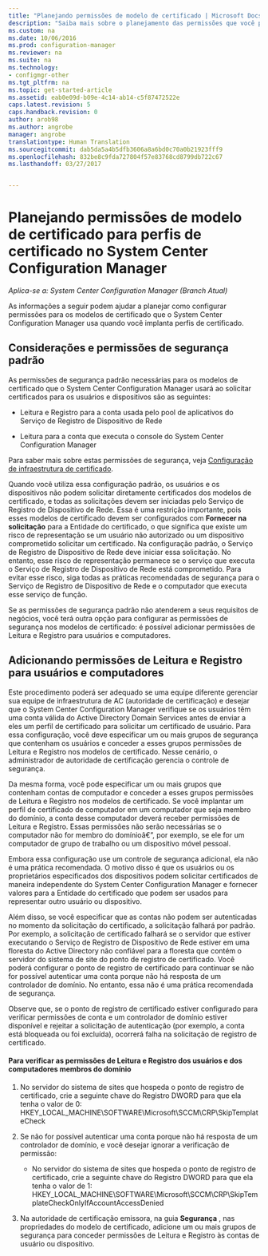 ```yaml
---
title: "Planejando permissões de modelo de certificado | Microsoft Docs"
description: "Saiba mais sobre o planejamento das permissões que você precisa para configurar os modelos de certificado que o System Center Configuration Manager usa."
ms.custom: na
ms.date: 10/06/2016
ms.prod: configuration-manager
ms.reviewer: na
ms.suite: na
ms.technology:
- configmgr-other
ms.tgt_pltfrm: na
ms.topic: get-started-article
ms.assetid: eab0e09d-b09e-4c14-ab14-c5f87472522e
caps.latest.revision: 5
caps.handback.revision: 0
author: arob98
ms.author: angrobe
manager: angrobe
translationtype: Human Translation
ms.sourcegitcommit: dab5da5a4b5dfb3606a8a6bd0c70a0b21923fff9
ms.openlocfilehash: 832be8c9fda727804f57e83768cd8799db722c67
ms.lasthandoff: 03/27/2017


---
```

# <a name="planning-for-certificate-template-permissions-for-certificate-profiles-in-system-center-configuration-manager"></a>Planejando permissões de modelo de certificado para perfis de certificado no System Center Configuration Manager

*Aplica-se a: System Center Configuration Manager (Branch Atual)*


As informações a seguir podem ajudar a planejar como configurar permissões para os modelos de certificado que o System Center Configuration Manager usa quando você implanta perfis de certificado.  

## <a name="default-security-permissions-and-considerations"></a>Considerações e permissões de segurança padrão  
 As permissões de segurança padrão necessárias para os modelos de certificado que o System Center Configuration Manager usará ao solicitar certificados para os usuários e dispositivos são as seguintes:  

-   Leitura e Registro para a conta usada pelo pool de aplicativos do Serviço de Registro de Dispositivo de Rede  

-   Leitura para a conta que executa o console do System Center Configuration Manager  

 Para saber mais sobre estas permissões de segurança, veja [Configuração de infraestrutura de certificado](../deploy-use/certificate-infrastructure.md).  

 Quando você utiliza essa configuração padrão, os usuários e os dispositivos não podem solicitar diretamente certificados dos modelos de certificado, e todas as solicitações devem ser iniciadas pelo Serviço de Registro de Dispositivo de Rede. Essa é uma restrição importante, pois esses modelos de certificado devem ser configurados com **Fornecer na solicitação** para a Entidade do certificado, o que significa que existe um risco de representação se um usuário não autorizado ou um dispositivo comprometido solicitar um certificado. Na configuração padrão, o Serviço de Registro de Dispositivo de Rede deve iniciar essa solicitação. No entanto, esse risco de representação permanece se o serviço que executa o Serviço de Registro de Dispositivo de Rede está comprometido. Para evitar esse risco, siga todas as práticas recomendadas de segurança para o Serviço de Registro de Dispositivo de Rede e o computador que executa esse serviço de função.  

 Se as permissões de segurança padrão não atenderem a seus requisitos de negócios, você terá outra opção para configurar as permissões de segurança nos modelos de certificado: é possível adicionar permissões de Leitura e Registro para usuários e computadores.  

## <a name="adding-read-and-enroll-permissions-for-users-and-computers"></a>Adicionando permissões de Leitura e Registro para usuários e computadores  
 Este procedimento poderá ser adequado se uma equipe diferente gerenciar sua equipe de infraestrutura de AC (autoridade de certificação) e desejar que o System Center Configuration Manager verifique se os usuários têm uma conta válida do Active Directory Domain Services antes de enviar a eles um perfil de certificado para solicitar um certificado de usuário. Para essa configuração, você deve especificar um ou mais grupos de segurança que contenham os usuários e conceder a esses grupos permissões de Leitura e Registro nos modelos de certificado. Nesse cenário, o administrador de autoridade de certificação gerencia o controle de segurança.  

 Da mesma forma, você pode especificar um ou mais grupos que contenham contas de computador e conceder a esses grupos permissões de Leitura e Registro nos modelos de certificado. Se você implantar um perfil de certificado de computador em um computador que seja membro do domínio, a conta desse computador deverá receber permissões de Leitura e Registro. Essas permissões não serão necessárias se o computador não for membro do domínioâ€”, por exemplo, se ele for um computador de grupo de trabalho ou um dispositivo móvel pessoal.  

 Embora essa configuração use um controle de segurança adicional, ela não é uma prática recomendada. O motivo disso é que os usuários ou os proprietários especificados dos dispositivos podem solicitar certificados de maneira independente do System Center Configuration Manager e fornecer valores para a Entidade do certificado que podem ser usados para representar outro usuário ou dispositivo.  

 Além disso, se você especificar que as contas não podem ser autenticadas no momento da solicitação do certificado, a solicitação falhará por padrão. Por exemplo, a solicitação de certificado falhará se o servidor que estiver executando o Serviço de Registro de Dispositivo de Rede estiver em uma floresta do Active Directory não confiável para a floresta que contém o servidor do sistema de site do ponto de registro de certificado. Você poderá configurar o ponto de registro de certificado para continuar se não for possível autenticar uma conta porque não há resposta de um controlador de domínio. No entanto, essa não é uma prática recomendada de segurança.  

 Observe que, se o ponto de registro de certificado estiver configurado para verificar permissões de conta e um controlador de domínio estiver disponível e rejeitar a solicitação de autenticação (por exemplo, a conta está bloqueada ou foi excluída), ocorrerá falha na solicitação de registro de certificado.  

#### <a name="to-check-for-read-and-enroll-permissions-for-users-and-domain-member-computers"></a>Para verificar as permissões de Leitura e Registro dos usuários e dos computadores membros do domínio  

1.  No servidor do sistema de sites que hospeda o ponto de registro de certificado, crie a seguinte chave do Registro DWORD para que ela tenha o valor de 0: HKEY_LOCAL_MACHINE\SOFTWARE\Microsoft\SCCM\CRP\SkipTemplateCheck  

2.  Se não for possível autenticar uma conta porque não há resposta de um controlador de domínio, e você desejar ignorar a verificação de permissão:  

    -   No servidor do sistema de sites que hospeda o ponto de registro de certificado, crie a seguinte chave do Registro DWORD para que ela tenha o valor de 1: HKEY_LOCAL_MACHINE\SOFTWARE\Microsoft\SCCM\CRP\SkipTemplateCheckOnlyIfAccountAccessDenied  

3.  Na autoridade de certificação emissora, na guia **Segurança** , nas propriedades do modelo de certificado, adicione um ou mais grupos de segurança para conceder permissões de Leitura e Registro às contas de usuário ou dispositivo.  


